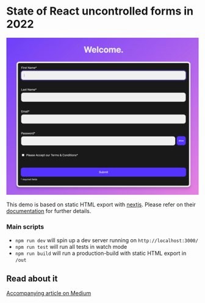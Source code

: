 # State of React uncontrolled forms in 2022

![Preview](https://raw.githubusercontent.com/ThomasRutzer/State-of-React-uncontrolled-forms-in-2022/main/documentation/form.png)

This demo is based on static HTML export with [nextjs](https://nextjs.org/). Please refer on their [documentation](https://nextjs.org/docs/getting-started) for further details.

### Main scripts

- `npm run dev` will spin up a dev server running on `http://localhost:3000/`
- `npm run test` will run all tests in watch mode
- `npm run build` will run a production-build with static HTML export in `/out`

## Read about it
[Accompanying article on Medium](https://thomasrutzer.medium.com/state-of-react-uncontrolled-forms-in-2022-6ec0217a43fb)

